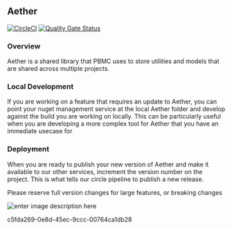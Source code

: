 ﻿## Aether

[![CircleCI](https://circleci.foc.zone/gh/DataServices/Aether.svg?style=shield)](https://[circleci.foc.zone/gh/DataServices/Aether](https://circleci.foc.zone/gh/DataServices/Aether))
[![Quality Gate Status](https://sonarqube.rockfin.com/api/project_badges/measure?project=QL.207965&metric=alert_status)](https://sonarqube.rockfin.com/dashboard?id=QL.207965)

### Overview

Aether is a shared library that PBMC uses to store utilities and models that are shared across multiple projects.

### Local Development
If you are working on a feature that requires an update to Aether, you can point your nuget management service at the local Aether folder and develop against the build you are working on locally.  This can be particularly useful when you are developing a more complex tool for Aether that you have an immediate usecase for

### Deployment
When you are ready to publish your new version of Aether and make it available to our other services, increment the version number on the project.  This is what tells our circle pipeline to publish a new release.  

Please reserve full version changes for large features, or breaking changes

![enter image description here](https://git.rockfin.com/DataServices/Aether/blob/master/Aether.png)

c5fda269-0e8d-45ec-9ccc-00764ca1db28
